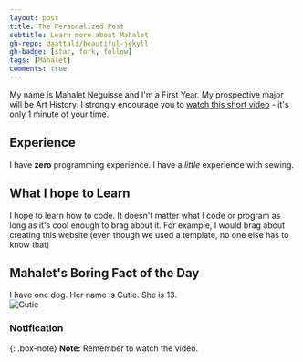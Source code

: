 ```yaml
---
layout: post
title: The Personalized Post
subtitle: Learn more about Mahalet
gh-repo: daattali/beautiful-jekyll
gh-badge: [star, fork, follow]
tags: [Mahalet]
comments: true
---
```


My name is Mahalet Neguisse and I'm a First Year. My prospective major will be Art History.  I strongly encourage you to [watch this short video](https://www.youtube.com/watch?v=s50vvwTystA&list=LL&index=44) - it's only 1 minute of your time.



## Experience

I have **zero** programming experience. I have a _little_ experience with sewing. 



## What I hope to Learn 

I hope to learn how to code. It doesn't matter what I code or program as long as it's cool enough to brag about it. For example, I would brag about creating this website (even though we used a template, no one else has to know that) 



## Mahalet's Boring Fact of the Day 

I have one dog. Her name is Cutie. She is 13.  
![Cutie](https://mahalet.github.io/assets/img/cutiepfp.jpeg) 






### Notification

{: .box-note}
**Note:** Remember to watch the video.



